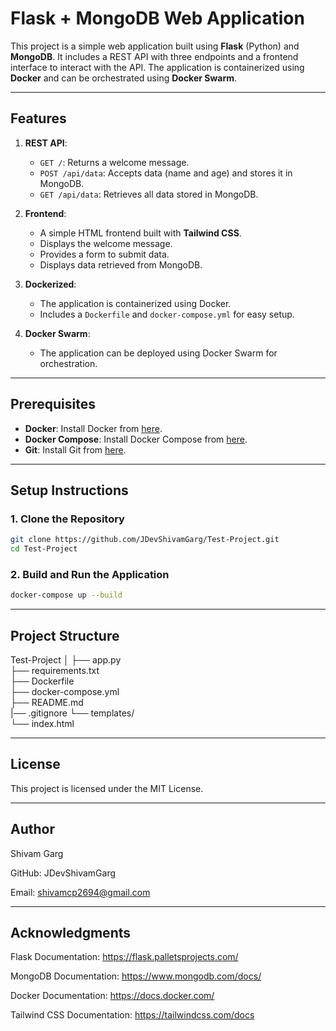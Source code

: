 # Flask + MongoDB Web Application

This project is a simple web application built using **Flask** (Python) and **MongoDB**. It includes a REST API with three endpoints and a frontend interface to interact with the API. The application is containerized using **Docker** and can be orchestrated using **Docker Swarm**.

---

## Features

1. **REST API**:
   - `GET /`: Returns a welcome message.
   - `POST /api/data`: Accepts data (name and age) and stores it in MongoDB.
   - `GET /api/data`: Retrieves all data stored in MongoDB.

2. **Frontend**:
   - A simple HTML frontend built with **Tailwind CSS**.
   - Displays the welcome message.
   - Provides a form to submit data.
   - Displays data retrieved from MongoDB.

3. **Dockerized**:
   - The application is containerized using Docker.
   - Includes a `Dockerfile` and `docker-compose.yml` for easy setup.

4. **Docker Swarm**:
   - The application can be deployed using Docker Swarm for orchestration.

---

## Prerequisites

- **Docker**: Install Docker from [here](https://docs.docker.com/get-docker/).
- **Docker Compose**: Install Docker Compose from [here](https://docs.docker.com/compose/install/).
- **Git**: Install Git from [here](https://git-scm.com/downloads).

---

## Setup Instructions

### 1. Clone the Repository

```bash
git clone https://github.com/JDevShivamGarg/Test-Project.git
cd Test-Project
```

### 2. Build and Run the Application
```bash
docker-compose up --build
```
---

## Project Structure
Test-Project
│
├── app.py               
├── requirements.txt      
├── Dockerfile            
├── docker-compose.yml    
├── README.md            
|── .gitignore
└── templates/           
    └── index.html

---

## License
This project is licensed under the MIT License.

---

## Author
Shivam Garg

GitHub: JDevShivamGarg

Email: shivamcp2694@gmail.com

---

## Acknowledgments
Flask Documentation: https://flask.palletsprojects.com/

MongoDB Documentation: https://www.mongodb.com/docs/

Docker Documentation: https://docs.docker.com/

Tailwind CSS Documentation: https://tailwindcss.com/docs
